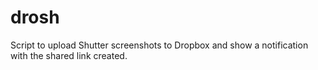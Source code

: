 # drosh
Script to upload Shutter screenshots to Dropbox and show a notification with the shared link created.
